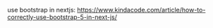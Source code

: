 use bootstrap in nextjs:
https://www.kindacode.com/article/how-to-correctly-use-bootstrap-5-in-next-js/
